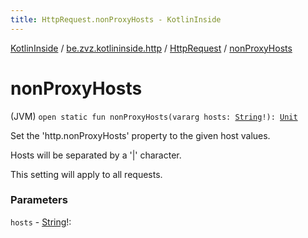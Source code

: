 ```yaml
---
title: HttpRequest.nonProxyHosts - KotlinInside
---
```


[KotlinInside](../../index.html) / [be.zvz.kotlininside.http](../index.html) / [HttpRequest](index.html) / [nonProxyHosts](./non-proxy-hosts.html)

# nonProxyHosts

(JVM) `open static fun nonProxyHosts(vararg hosts: `[`String`](https://kotlinlang.org/api/latest/jvm/stdlib/kotlin/-string/index.html)`!): `[`Unit`](https://kotlinlang.org/api/latest/jvm/stdlib/kotlin/-unit/index.html)

Set the 'http.nonProxyHosts' property to the given host values.

 Hosts will be separated by a '|' character.

 This setting will apply to all requests.

### Parameters

`hosts` - [String](https://kotlinlang.org/api/latest/jvm/stdlib/kotlin/-string/index.html)!: 
